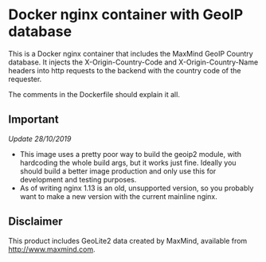 # Docker nginx container with GeoIP database

This is a Docker nginx container that includes the MaxMind GeoIP Country database. It injects the X-Origin-Country-Code and X-Origin-Country-Name headers into http requests to the backend with the country code of the requester.

The comments in the Dockerfile should explain it all.

## Important

*Update 28/10/2019*

  - This image uses a pretty poor way to build the geoip2 module, with hardcoding the whole build args, but it works just fine. Ideally you should build a better image production and only use this for development and testing purposes.
  - As of writing nginx 1.13 is an old, unsupported version, so you probably want to make a new version with the current mainline nginx.


## Disclaimer

This product includes GeoLite2 data created by MaxMind, available from
<a href="http://www.maxmind.com">http://www.maxmind.com</a>.
